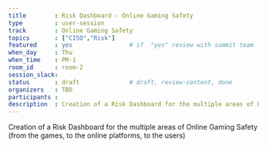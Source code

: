 ```yaml
---
title        : Risk Dashboard - Online Gaming Safety
type         : user-session
track        : Online Gaming Safety
topics       : ["CISO","Risk"]
featured     : yes                # if  "yes" review with summit team
when_day     : Thu
when_time    : PM-1
room_id      : room-2
session_slack:
status       : draft              # draft, review-content, done
organizers   : TBD
participants :
description  : Creation of a Risk Dashboard for the multiple areas of Online Gaming Safety (from the games, to the online platforms, to the users)
---
```


Creation of a Risk Dashboard for the multiple areas of Online Gaming Safety (from the games, to the online platforms, to the users)